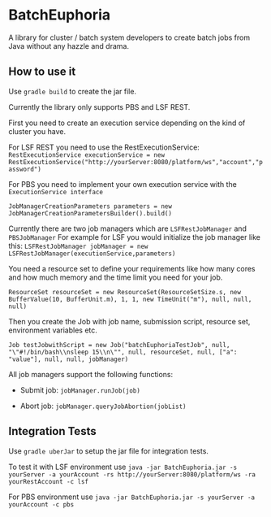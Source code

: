# BatchEuphoria
A library for cluster / batch system developers to create batch jobs from Java without any hazzle and drama.

## How to use it

Use `gradle build` to create the jar file.

Currently the library only supports PBS and LSF REST.

First you need to create an execution service depending on the kind of cluster you have.

For LSF REST you need to use the RestExecutionService: 
`RestExecutionService executionService = new RestExecutionService("http://yourServer:8080/platform/ws","account","password")`

For PBS you need to implement your own execution service with the `ExecutionService interface`

`JobManagerCreationParameters parameters = new JobManagerCreationParametersBuilder().build()`

Currently there are two job managers which are `LSFRestJobManager` and `PBSJobManager`
For example for LSF you would initialize the job manager like this:
`LSFRestJobManager jobManager = new LSFRestJobManager(executionService,parameters)`

You need a resource set to define your requirements like how many cores and how much memory and the time limit you need for your job. 

`ResourceSet resourceSet = new ResourceSet(ResourceSetSize.s, new BufferValue(10, BufferUnit.m), 1, 1, new TimeUnit("m"), null, null, null)`

Then you create the Job with job name, submission script, resource set, environment variables etc.

`Job testJobwithScript = new Job("batchEuphoriaTestJob", null, "\"#!/bin/bash\\nsleep 15\\n\"", null, resourceSet, null, ["a": "value"], null, null, jobManager)`

All job managers support the following functions:

- Submit job: `jobManager.runJob(job)`

- Abort job: `jobManager.queryJobAbortion(jobList)`



## Integration Tests
Use `gradle uberJar` to setup the jar file for integration tests.

To test it with LSF environment use `java -jar BatchEuphoria.jar -s yourServer -a yourAccount -rs http://yourServer:8080/platform/ws -ra yourRestAccount -c lsf`

For PBS environment use `java -jar BatchEuphoria.jar -s yourServer -a yourAccount -c pbs`
